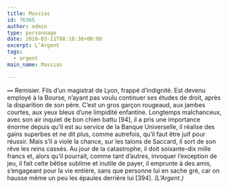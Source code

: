 ```yaml
---
title: Massias
id: 76365
author: admin
type: personnage
date: 2010-03-11T08:18:38+00:00
excerpt: L’Argent
tags:
  - argent
main_name: Massias

---
```

**—** Remisier. Fils d’un magistrat de Lyon, frappé d’indignité. Est devenu employé à la Bourse, n’ayant pas voulu continuer ses études de droit, après la disparition de son père. C’est un gros garçon rougeaud, aux jambes courtes, aux yeux bleus d’une limpidité enfantine. Longtemps malchanceux, avec son air inquiet de bon chien battu [94], il a pris une importance énorme depuis qu’il est au service de la Banque Universelle, il réalise des gains superbes et ne dit plus, comme autrefois, qu’il faut être juif pour réussir. Mais s’il a violé la chance, sur les talons de Saccard, il sort de son rêve les reins cassés. Au jour de la catastrophe, il doit soixante-dix mille francs et, alors qu’il pourrait, comme tant d’autres, invoquer l’exception de jeu, il fait celte bêtise sublime et inutile de payer, il emprunte à des amis, s’engageant pour la vie entière, sans que personne lui en sache gré, car on hausse même un peu les épaules derrière lui [394]. _(L’Argent.)_